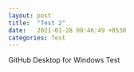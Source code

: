 ```yaml
---
layout: post
title:  "Test 2"
date:   2021-01-28 08:46:49 +0530
categories: Test
---
```


GitHub Desktop for Windows Test 